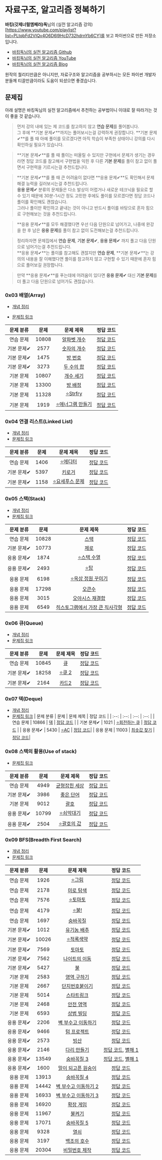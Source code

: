 # 자료구조, 알고리즘 정복하기

**바킹(갓제너럴엠페러)독**님의 (실전 알고리즘 강의)[https://www.youtube.com/playlist?list=PLtqbFd2VIQv4O6D6l9HcD732hdrnYb6CY]를 보고 파이썬으로 만든 저장소입니다.

- [바킹독님의 실전 알고리즘 Github](https://github.com/encrypted-def/basic-algo-lecture/tree/master)
- [바킹독님의 실전 알고리즘 YouTube](https://www.youtube.com/playlist?list=PLtqbFd2VIQv4O6D6l9HcD732hdrnYb6CY)
- [바킹독님의 실전 알고리즘 Blog](https://blog.encrypted.gg/category/%EA%B0%95%EC%A2%8C/%EC%8B%A4%EC%A0%84%20%EC%95%8C%EA%B3%A0%EB%A6%AC%EC%A6%98)

원작의 퀄리티만큼은 아니지만, 자료구조와 알고리즘을 공부하시는 모든 파이썬 개발자 분들께 티끌만큼이라도 도움이 되셨으면 좋겠습니다.

## 문제집

아래 설명은 바킹독님의 실전 알고리즘에서 추천하는 공부법이니 이대로 잘 따라가는 것이 좋을 것 같습니다.

> 먼저 강의 내에 있는 제 코드를 참고하지 않고 **연습 문제**를 풀어봅니다.  
> 그 후에 **기본 문제✔**까지는 풀어보시는걸 강력하게 권장합니다. **기본 문제✔**를 풀 때 아예 풀이를 모르겠다면 아직 학습이 부족한 상태이니 강의를 다시 확인하실 필요가 있습니다.

> **기본 문제✔**를 풀 때 풀이는 떠올릴 수 있지만 구현에서 문제가 생기는 경우라면 정답 코드를 참고해서 구현법을 익힌 후 다른 **기본 문제**를 풀이 참고 없이 풀면서 구현력을 기르시는걸 추천드립니다.

> **기본 문제✔**를 풀 때 큰 어려움이 없다면 **응용 문제✔**도 확인해서 문제 해결 능력을 길러보시는걸 추천드립니다.  
> **응용 문제✔** 분류의 문제들은 다소 발상이 어렵거나 새로운 테크닉을 필요로 할 수 있기 때문에 30분-1시간 정도 고민한 후에도 풀이를 모르겠다면 정답 코드나 풀이를 확인해도 괜찮습니다.  
> 그러나 풀이만 확인하고 끝내는 것이 아니고 반드시 풀이를 바탕으로 혼자 힘으로 구현해보는 것을 추천드립니다.

> **응용 문제✔**를 모두 해결했다면 우선 다음 단원으로 넘어가고, 나중에 완강을 한 후 남은 **응용 문제**를 풀이 참고 없이 도전해보는걸 추천드립니다.

> 정리하자면 문제집에서 **연습 문제**, **기본 문제✔**, **응용 문제✔** 까지 풀고 다음 단원으로 넘어가는걸 추천드립니다.  
> **응용 문제✔**는 풀이를 참고해도 괜찮지만 **연습 문제**, **기본 문제✔**는 강의의 내용을 잘 이해했다면 풀이를 참고하지 않고 구현할 수 있기 때문에 혼자 힘으로 풀어보길 권장합니다.

> 만약 **응용 문제✔**를 푸는데에 어려움이 있다면 **응용 문제✔** 대신 **기본 문제**를 더 풀고 다음 단원으로 넘어가도 괜찮습니다.

### 0x03 배열(Array)

- [개념 정리](https://www.notion.so/pervin0527/Array-Linked-List-db6e4bdfc9ba42cca66b74753ecab41d?pvs=4)

- [문제집 링크](https://www.acmicpc.net/workbook/view/7307)

| 문제 분류  | 문제  |                         문제 제목                          |             정답 코드              |
| :--------: | :---: | :--------------------------------------------------------: | :--------------------------------: |
| 연습 문제  | 10808 |    [알파벳 개수](https://www.acmicpc.net/problem/10808)    | [정답 코드](./0x03_Array/10808.py) |
| 기본 문제✔ | 2577  |    [숫자의 개수](https://www.acmicpc.net/problem/2577)     | [정답 코드](./0x03_Array/2577.py)  |
| 기본 문제✔ | 1475  |      [방 번호](https://www.acmicpc.net/problem/1475)       | [정답 코드](./0x03_Array/1475.pyp) |
| 기본 문제✔ | 3273  |     [두 수의 합](https://www.acmicpc.net/problem/3273)     | [정답 코드](./0x03_Array/3273.py)  |
| 기본 문제  | 10807 |     [개수 세기](https://www.acmicpc.net/problem/10807)     | [정답 코드](./0x03_Array/10807.py) |
| 기본 문제  | 13300 |      [방 배정](https://www.acmicpc.net/problem/13300)      | [정답 코드](./0x03_Array/13300.py) |
| 기본 문제  | 11328 |     [⭐️Strfry](https://www.acmicpc.net/problem/11328)     | [정답 코드](./0x03_Array/11328.py) |
| 기본 문제  | 1919  | [⭐️애너그램 만들기](https://www.acmicpc.net/problem/1919) | [정답 코드](./0x03_Array/1919.py)  |

### 0x04 연결 리스트(Linked List)

- [개념 정리](https://www.notion.so/pervin0527/Array-Linked-List-db6e4bdfc9ba42cca66b74753ecab41d?pvs=4)
- [문제집 링크](https://www.acmicpc.net/workbook/view/7308)

| 문제 분류  | 문제 |                        문제 제목                         |                정답 코드                |
| :--------: | :--: | :------------------------------------------------------: | :-------------------------------------: |
| 연습 문제  | 1406 |    [⭐️에디터](https://www.acmicpc.net/problem/1406)     | [정답 코드](./0x04_Linked_List/1406.py) |
| 기본 문제✔ | 5397 |      [키로거](https://www.acmicpc.net/problem/5397)      | [정답 코드](./0x04_Linked_List/5397.py) |
| 기본 문제✔ | 1158 | [⭐️요세푸스 문제](https://www.acmicpc.net/problem/1158) | [정답 코드](./0x04_Linked_List/1158.py) |

### 0x05 스택(Stack)

- [개념 정리](https://www.notion.so/pervin0527/Stack-Queue-Deque-3443db26fa7241ddb9c7ac421b779b00)
- [문제집 링크](https://www.acmicpc.net/workbook/view/7309)

| 문제 분류  | 문제  |                                문제 제목                                |             정답 코드              |
| :--------: | :---: | :---------------------------------------------------------------------: | :--------------------------------: |
| 연습 문제  | 10828 |              [스택](https://www.acmicpc.net/problem/10828)              | [정답 코드](./0x05_Stack/10828.py) |
| 기본 문제✔ | 10773 |              [제로](https://www.acmicpc.net/problem/10773)              | [정답 코드](./0x05_Stack/10773.py) |
| 응용 문제✔ | 1874  |          [⭐️스택 수열](https://www.acmicpc.net/problem/1874)           | [정답 코드](./0x05_Stack/1874.py)  |
| 응용 문제✔ | 2493  |              [⭐️탑](https://www.acmicpc.net/problem/2493)              | [정답 코드](./0x05_Stack/2493.py)  |
| 응용 문제  | 6198  |       [⭐️옥상 정원 꾸미기](https://www.acmicpc.net/problem/6198)       | [정답 코드](./0x05_Stack/6198.py)  |
| 응용 문제  | 17298 |             [오큰수](https://www.acmicpc.net/problem/17298)             |           [정답 코드]()            |
| 응용 문제  | 3015  |         [오아시스 재결합](https://www.acmicpc.net/problem/3015)         |           [정답 코드]()            |
| 응용 문제  | 6549  | [히스토그램에서 가장 큰 직사각형](https://www.acmicpc.net/problem/6549) |           [정답 코드]()            |

### 0x06 큐(Queue)

- [개념 정리](https://www.notion.so/pervin0527/Stack-Queue-Deque-3443db26fa7241ddb9c7ac421b779b00?pvs=4#39440b3288d44a8b9df634376b2bc310)
- [문제집 링크](https://www.acmicpc.net/workbook/view/7310)

| 문제 분류  | 문제  |                    문제 제목                     |             정답 코드              |
| :--------: | :---: | :----------------------------------------------: | :--------------------------------: |
| 연습 문제  | 10845 |   [큐](https://www.acmicpc.net/problem/10845)    | [정답 코드](./0x06_Queue/10845.py) |
| 기본 문제✔ | 18258 | [⭐️큐 2](https://www.acmicpc.net/problem/18258) | [정답 코드](./0x06_Queue/18258.py) |
| 기본 문제✔ | 2164  |  [카드2](https://www.acmicpc.net/problem/2164)   | [정답 코드](./0x06_Queue/2164.py)  |

### 0x07 덱(Deque)

- [개념 정리](https://www.notion.so/pervin0527/Stack-Queue-Deque-3443db26fa7241ddb9c7ac421b779b00?pvs=4#e956104e346e4ca4a812ca33d25e73ac)
- [문제집 링크](https://www.acmicpc.net/workbook/view/7311)
  | 문제 분류 | 문제 | 문제 제목 | 정답 코드 |
  | :--: | :--: | :--: | :--: |
  | 연습 문제 | 10866 | [덱](https://www.acmicpc.net/problem/10866) | [정답 코드](./0x07_Deque/10866.py) |
  | 기본 문제✔ | 1021 | [⭐️회전하는 큐](https://www.acmicpc.net/problem/1021) | [정답 코드](./0x07_Deque/1021.py) |
  | 응용 문제✔ | 5430 | [⭐️AC](https://www.acmicpc.net/problem/5430) | [정답 코드](./0x07_Deque/5430.py)|
  | 응용 문제 | 11003 | [최솟값 찾기](https://www.acmicpc.net/problem/11003) | [정답 코드]()|

### 0x08 스택의 활용(Use of stack)

- [문제집 링크](https://www.acmicpc.net/workbook/view/7312)

| 문제 분류  | 문제  |                       문제 제목                       |                 정답 코드                 |
| :--------: | :---: | :---------------------------------------------------: | :---------------------------------------: |
| 연습 문제  | 4949  | [균형잡힌 세상](https://www.acmicpc.net/problem/4949) | [정답 코드](./0x08_Use_of_stack/4949.py)  |
| 기본 문제✔ | 3986  |   [좋은 단어](https://www.acmicpc.net/problem/3986)   | [정답 코드](./0x08_Use_of_stack/3986.py)  |
| 기본 문제  | 9012  |     [괄호](https://www.acmicpc.net/problem/9012)      | [정답 코드](./0x08_Use_of_stack/9012.py)  |
| 응용 문제✔ | 10799 | [⭐️쇠막대기](https://www.acmicpc.net/problem/10799)  | [정답 코드](./0x08_Use_of_stack/10799.py) |
| 응용 문제✔ | 2504  | [⭐️괄호의 값](https://www.acmicpc.net/problem/2504)  | [정답 코드](./0x08_Use_of_stack/2504.py)  |

### 0x09 BFS(Breadth First Search)

- [개념 정리](https://pervin0527.notion.site/Breadth-First-Search-BFS-987bd40284b1421ca72f734fc57f2363?pvs=4)
- [문제집 링크](https://www.acmicpc.net/workbook/view/7313)

| 문제 분류  | 문제  |                           문제 제목                           |            정답 코드             |
| :--------: | :---: | :-----------------------------------------------------------: | :------------------------------: |
| 연습 문제  | 1926  |        [⭐️그림](https://www.acmicpc.net/problem/1926)        | [정답 코드](./0x09_BFS/1926.py)  |
| 연습 문제  | 2178  |       [미로 탐색](https://www.acmicpc.net/problem/2178)       | [정답 코드](./0x09_BFS/2178.py)  |
| 연습 문제  | 7576  |       [⭐️토마토](https://www.acmicpc.net/problem/7576)       | [정답 코드](./0x09_BFS/7576.py)  |
| 연습 문제  | 4179  |        [⭐️불!](https://www.acmicpc.net/problem/4179)         | [정답 코드](./0x09_BFS/4179.py)  |
| 연습 문제  | 1697  |       [숨바꼭질](https://www.acmicpc.net/problem/1697)        | [정답 코드](./0x09_BFS/1697.py)  |
| 기본 문제✔ | 1012  |      [유기농 배추](https://www.acmicpc.net/problem/1012)      | [정답 코드](./0x09_BFS/1012.py)  |
| 기본 문제✔ | 10026 |     [⭐️적록색약](https://www.acmicpc.net/problem/10026)      | [정답 코드](./0x09_BFS/10026.py) |
| 기본 문제✔ | 7569  |        [토마토](https://www.acmicpc.net/problem/7569)         | [정답 코드](./0x09_BFS/7569.py)  |
| 기본 문제✔ | 7562  |     [나이트의 이동](https://www.acmicpc.net/problem/7562)     |          [정답 코드]()           |
| 기본 문제✔ | 5427  |          [불](https://www.acmicpc.net/problem/5427)           |          [정답 코드]()           |
| 기본 문제  | 2583  |      [영역 구하기](https://www.acmicpc.net/problem/2583)      |          [정답 코드]()           |
| 기본 문제  | 2667  |    [단지번호붙이기](https://www.acmicpc.net/problem/2667)     |          [정답 코드]()           |
| 기본 문제  | 5014  |      [스타트링크](https://www.acmicpc.net/problem/5014)       |          [정답 코드]()           |
| 기본 문제  | 2468  |       [안전 영역](https://www.acmicpc.net/problem/2468)       |          [정답 코드]()           |
| 기본 문제  | 6593  |       [상범 빌딩](https://www.acmicpc.net/problem/6593)       |          [정답 코드]()           |
| 응용 문제✔ | 2206  |  [벽 부수고 이동하기](https://www.acmicpc.net/problem/2206)   |          [정답 코드]()           |
| 응용 문제✔ | 9466  |      [텀 프로젝트](https://www.acmicpc.net/problem/9466)      |          [정답 코드]()           |
| 응용 문제✔ | 2573  |         [빙산](https://www.acmicpc.net/problem/2573)          |          [정답 코드]()           |
| 응용 문제✔ | 2146  |      [다리 만들기](https://www.acmicpc.net/problem/2146)      |    [정답 코드](), [별해 1]()     |
| 응용 문제✔ | 13549 |      [숨바꼭질 3](https://www.acmicpc.net/problem/13549)      |    [정답 코드](), [별해 1]()     |
| 응용 문제✔ | 1600  |  [말이 되고픈 원숭이](https://www.acmicpc.net/problem/1600)   |          [정답 코드]()           |
| 응용 문제  | 13913 |      [숨바꼭질 4](https://www.acmicpc.net/problem/13913)      |          [정답 코드]()           |
| 응용 문제  | 14442 | [벽 부수고 이동하기 2](https://www.acmicpc.net/problem/14442) |          [정답 코드]()           |
| 응용 문제  | 16933 | [벽 부수고 이동하기 3](https://www.acmicpc.net/problem/16933) |          [정답 코드]()           |
| 응용 문제  | 16920 |      [확장 게임](https://www.acmicpc.net/problem/16920)       |          [정답 코드]()           |
| 응용 문제  | 11967 |        [불켜기](https://www.acmicpc.net/problem/11967)        |          [정답 코드]()           |
| 응용 문제  | 17071 |      [숨바꼭질 5](https://www.acmicpc.net/problem/17071)      |          [정답 코드]()           |
| 응용 문제  | 9328  |         [열쇠](https://www.acmicpc.net/problem/9328)          |          [정답 코드]()           |
| 응용 문제  | 3197  |      [백조의 호수](https://www.acmicpc.net/problem/3197)      |          [정답 코드]()           |
| 응용 문제  | 20304 |    [비밀번호 제작](https://www.acmicpc.net/problem/20304)     |          [정답 코드]()           |
